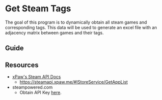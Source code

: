 # Get Steam Tags

The goal of this program is to dynamically obtain all steam games and corresponding tags. This data will be used to generate an excel file with an adjacency matrix between games and their tags.

## Guide

<!-- TODO -->

## Resources

-   [xPaw's Steam API Docs](https://steamapi.xpaw.me/)
    -   https://steamapi.xpaw.me/#IStoreService/GetAppList
-   steampowered.com
    -   Obtain API Key [here](https://steamcommunity.com/login/home/?goto=%2Fdev%2Fapikey).
